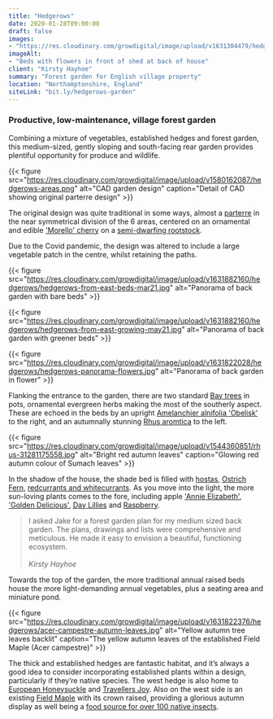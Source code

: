 ```yaml
---
title: "Hedgerows"
date: 2020-01-28T09:00:00
draft: false
images: 
- "https://res.cloudinary.com/growdigital/image/upload/v1631304479/hedgerows/hedgerows-flowers-shed.jpg"
imageAlt: 
- "Beds with flowers in front of shed at back of house"
client: "Kirsty Hayhoe"
summary: "Forest garden for English village property"
location: "Northamptonshire, England"
siteLink: "bit.ly/hedgerows-garden"
---
```


### Productive, low-maintenance, village forest garden
          
Combining a mixture of vegetables, established hedges and forest garden, this medium-sized, gently sloping and south-facing rear garden provides plentiful opportunity for produce and wildlife.

{{< figure src="https://res.cloudinary.com/growdigital/image/upload/v1580162087/hedgerows-areas.png" alt="CAD garden design" caption="Detail of CAD showing original parterre design" >}}

The original design was quite traditional in some ways, almost a [parterre](https://en.wikipedia.org/wiki/Parterre) in the near symmetrical division of the 6 areas, centered on an ornamental and edible ['Morello' cherry](https://www.orangepippin.com/varieties/cherries/morello) on a [semi-dwarfing rootstock](https://walcotnursery.co.uk/rootstocks/).

Due to the Covid pandemic, the design was altered to include a large vegetable patch in the centre, whilst retaining the paths.

{{< figure src="https://res.cloudinary.com/growdigital/image/upload/v1631882160/hedgerows/hedgerows-from-east-beds-mar21.jpg" alt="Panorama of back garden with bare beds" >}}

{{< figure src="https://res.cloudinary.com/growdigital/image/upload/v1631882160/hedgerows/hedgerows-from-east-growing-may21.jpg" alt="Panorama of back garden with greener beds" >}}

{{< figure src="https://res.cloudinary.com/growdigital/image/upload/v1631822028/hedgerows/hedgerows-panorama-flowers.jpg" alt="Panorama of back garden in flower" >}}

Flanking the entrance to the garden, there are two standard [Bay trees](https://pfaf.org/user/Plant.aspx?LatinName=Laurus+Nobilis) in pots, ornamental evergreen herbs making the most of the southerly aspect. These are echoed in the beds by an upright [Amelanchier alnifolia 'Obelisk'](https://www.rhs.org.uk/plants/154903/amelanchier-alnifolia-obelisk-(pbr)/details) to the right, and an autumnally stunning [Rhus aromtica](https://pfaf.org/user/plant.aspx?LatinName=Rhus+aromatica) to the left.

{{< figure src="https://res.cloudinary.com/growdigital/image/upload/v1544360851/rhus-31281175558.jpg" alt="Bright red autumn leaves" caption="Glowing red autumn colour of Sumach leaves" >}}

In the shadow of the house, the shade bed is filled with [hostas](https://en.wikipedia.org/wiki/Hosta), [Ostrich Fern](https://pfaf.org/user/Plant.aspx?LatinName=Matteuccia+struthiopteris), [redcurrants and whitecurrants](https://pfaf.org/user/plant.aspx?latinname=Ribes+rubrum). As you move into the light, the more sun-loving plants comes to the fore, including apple ['Annie Elizabeth'](https://www.orangepippin.com/varieties/apples/annie-elizabeth), ['Golden Delicious'](https://www.orangepippin.com/varieties/apples/golden-delicious), [Day Lillies](https://en.wikipedia.org/wiki/Daylily) and [Raspberry](https://pfaf.org/user/Plant.aspx?LatinName=Rubus+idaeus). 

>I asked Jake for a forest garden plan for my medium sized back garden. The plans, drawings and lists were comprehensive and meticulous. He made it easy to envision a beautiful, functioning ecosystem.<br><br>_Kirsty Hayhoe_
          
Towards the top of the garden, the more traditional annual raised beds house the more light-demanding annual vegetables, plus a seating area and miniature pond.

{{< figure src="https://res.cloudinary.com/growdigital/image/upload/v1631822376/hedgerows/acer-campestre-autumn-leaves.jpg" alt="Yellow autumn tree leaves backlit" caption="The yellow autumn leaves of the established Field Maple (Acer campestre)" >}}

The thick and established hedges are fantastic habitat, and it’s always a good idea to consider incorporating established plants within a design, particularly if they’re native species. The west hedge is also home to [European Honeysuckle](https://pfaf.org/User/Plant.aspx?LatinName=Lonicera+periclymenum) and [Travellers Joy](https://pfaf.org/User/Plant.aspx?LatinName=Clematis+vitalba). Also on the west side is an existing [Field Maple](https://pfaf.org/user/plant.aspx?latinname=Acer+campestre) with its crown raised, providing a glorious autumn display as well being a [food source for over 100 native insects](https://www.brc.ac.uk/dbif/hostsresults.aspx?hostid=69).
